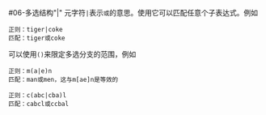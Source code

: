 #06-多选结构"|"
  元字符<code>|</code>表示<code>或</code>的意思。使用它可以匹配任意个子表达式。例如
```
正则：tiger|coke
匹配：tiger或coke
```
  可以使用<code>()</code>来限定多选分支的范围，例如
```
正则：m(a|e)n
匹配：man或men，这与m[ae]n是等效的

正则：c(abc|cba)l
匹配：cabcl或ccbal
```
